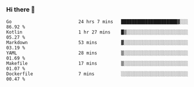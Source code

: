 ### Hi there 👋

<!--
**yeya24/yeya24** is a ✨ _special_ ✨ repository because its `README.md` (this file) appears on your GitHub profile.

Here are some ideas to get you started:

- 🔭 I’m currently working on ...
- 🌱 I’m currently learning ...
- 👯 I’m looking to collaborate on ...
- 🤔 I’m looking for help with ...
- 💬 Ask me about ...
- 📫 How to reach me: ...
- 😄 Pronouns: ...
- ⚡ Fun fact: ...
-->

<!--START_SECTION:waka-->

```text
Go                         24 hrs 7 mins   █████████████████████▓░░░   86.92 %
Kotlin                     1 hr 27 mins    █▒░░░░░░░░░░░░░░░░░░░░░░░   05.27 %
Markdown                   53 mins         ▓░░░░░░░░░░░░░░░░░░░░░░░░   03.19 %
YAML                       28 mins         ▒░░░░░░░░░░░░░░░░░░░░░░░░   01.69 %
Makefile                   17 mins         ▒░░░░░░░░░░░░░░░░░░░░░░░░   01.07 %
Dockerfile                 7 mins          ░░░░░░░░░░░░░░░░░░░░░░░░░   00.47 %
```

<!--END_SECTION:waka-->
